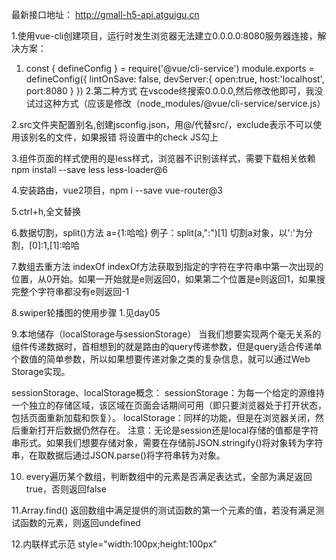 最新接口地址： http://gmall-h5-api.atguigu.cn

1.使用vue-cli创建项目，运行时发生浏览器无法建立0.0.0.0:8080服务器连接，解决方案：
   1. const { defineConfig } = require('@vue/cli-service')
    module.exports = defineConfig({
      lintOnSave: false,
      devServer:{
        open:true,
        host:'localhost',
        port:8080
      }
    })
    2.第二种方式
    在vscode终搜索0.0.0.0,然后修改他即可，我没试过这种方式（应该是修改（node_modules/@vue/cli-service/service.js）

2.src文件夹配置别名,创建jsconfig.json，用@/代替src/，exclude表示不可以使用该别名的文件，如果报错 将设置中的check JS勾上

3.组件页面的样式使用的是less样式，浏览器不识别该样式，需要下载相关依赖
  npm install --save less less-loader@6

4.安装路由，vue2项目，npm i --save vue-router@3 

5.ctrl+h,全文替换

6.数据切割，split()方法
        a={1:哈哈}
      例子：split(a,":")[1]  切割a对象，以':'为分割，[0]:1,[1]:哈哈

7.数组去重方法
  indexOf
  indexOf方法获取到指定的字符在字符串中第一次出现的位置，从0开始。如果一开始就是e则返回0，如果第二个位置是e则返回1，如果搜完整个字符串都没有e则返回-1 

8.swiper轮播图的使用步骤
  1.见day05

9.本地储存（localStorage与sessionStorage）
    当我们想要实现两个毫无关系的组件传递数据时，首相想到的就是路由的query传递参数，但是query适合传递单个数值的简单参数，所以如果想要传递对象之类的复杂信息，就可以通过Web Storage实现。

  sessionStorage、localStorage概念：
  sessionStorage：为每一个给定的源维持一个独立的存储区域，该区域在页面会话期间可用（即只要浏览器处于打开状态，包括页面重新加载和恢复）。
  localStorage：同样的功能，但是在浏览器关闭，然后重新打开后数据仍然存在。
  注意：无论是session还是local存储的值都是字符串形式。如果我们想要存储对象，需要在存储前JSON.stringify()将对象转为字符串，在取数据后通过JSON.parse()将字符串转为对象。

10. every遍历某个数组，判断数组中的元素是否满足表达式，全部为满足返回true，否则返回false

11.Array.find()
  返回数组中满足提供的测试函数的第一个元素的值，若没有满足测试函数的元素，则返回undefined

12.内联样式示范
  style="width:100px;height:100px"